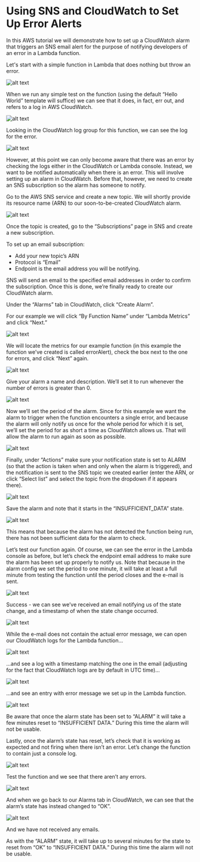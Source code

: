 # Using SNS and CloudWatch to Set Up Error Alerts

In this AWS tutorial we will demonstrate how to set up a CloudWatch alarm that triggers an SNS email alert for the purpose of notifying developers of an error in a Lambda function.

Let's start with a simple function in Lambda that does nothing but throw an error.

![alt text](images/1.png)

When we run any simple test on the function (using the default “Hello World” template will suffice) we can see that it does, in fact, err out, and refers to a log in AWS CloudWatch.

![alt text](images/2.png)

Looking in the CloudWatch log group for this function, we can see the log for the error.

![alt text](images/3.png)

However, at this point we can only become aware that there was an error by checking the logs either in the CloudWatch or Lambda console. Instead, we want to be notified automatically when there is an error. This will involve setting up an alarm in CloudWatch. Before that, however, we need to create an SNS subscription so the alarm has someone to notify.

Go to the AWS SNS service and create a new topic. We will shortly provide its resource name (ARN) to our soon-to-be-created CloudWatch alarm.

![alt text](images/4.png)

Once the topic is created, go to the “Subscriptions” page in SNS and create a new subscription.

To set up an email subscription:
* Add your new topic’s ARN
* Protocol is “Email”
* Endpoint is the email address you will be notifying.

SNS will send an email to the specified email addresses in order to confirm the subscription. Once this is done, we’re finally ready to create our CloudWatch alarm.

Under the “Alarms” tab in CloudWatch, click “Create Alarm”.

For our example we will click “By Function Name” under “Lambda Metrics” and click “Next.”

![alt text](images/5.png)

We will locate the metrics for our example function (in this example the function we’ve created is called errorAlert), check the box next to the one for errors, and click “Next” again.

![alt text](images/6.png)

Give your alarm a name and description. We’ll set it to run whenever the number of errors is greater than 0.

![alt text](images/7.png)

Now we’ll set the period of the alarm. Since for this example we want the alarm to trigger when the function encounters a single error, and because the alarm will only notify us once for the whole period for which it is set, we’ll set the period for as short a time as CloudWatch allows us. That will allow the alarm to run again as soon as possible.

![alt text](images/8.png)

Finally, under “Actions” make sure your notification state is set to ALARM (so that the action is taken when and only when the alarm is triggered), and the notification is sent to the SNS topic we created earlier (enter the ARN, or click “Select list” and select the topic from the dropdown if it appears there).

![alt text](images/9.png)

Save the alarm and note that it starts in the “INSUFFICIENT_DATA” state.

![alt text](images/10.png)

This means that because the alarm has not detected the function being run, there has not been sufficient data for the alarm to check.

Let’s test our function again. Of course, we can see the error in the Lambda console as before, but let’s check the endpoint email address to make sure the alarm has been set up properly to notify us. Note that because in the alarm config we set the period to one minute, it will take at least a full minute from testing the function until the period closes and the e-mail is sent.

![alt text](images/11.png)

Success - we can see we’ve received an email notifying us of the state change, and a timestamp of when the state change occurred.

![alt text](images/12.png)

While the e-mail does not contain the actual error message, we can open our CloudWatch logs for the Lambda function…

![alt text](images/13.png)

...and see a log with a timestamp matching the one in the email (adjusting for the fact that CloudWatch logs are by default in UTC time)…

![alt text](images/14.png)

...and see an entry with error message we set up in the Lambda function.

![alt text](images/15.png)

Be aware that once the alarm state has been set to “ALARM” it will take a few minutes reset to “INSUFFICIENT DATA.” During this time the alarm will not be usable.

Lastly, once the alarm’s state has reset, let’s check that it is working as expected and not firing when there isn’t an error. Let’s change the function to contain just a console log.

![alt text](images/16.png)

Test the function and we see that there aren’t any errors.

![alt text](images/17.png)

And when we go back to our Alarms tab in CloudWatch, we can see that the alarm’s state has instead changed to “OK”.

![alt text](images/18.png)

And we have not received any emails.

As with the “ALARM” state, it will take up to several minutes for the state to reset from “OK” to “INSUFFICIENT DATA.” During this time the alarm will not be usable.
